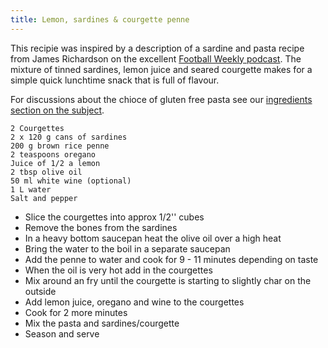 ```yaml
---
title: Lemon, sardines & courgette penne
---
```


This recipie was inspired by a description of a sardine and pasta recipe from James Richardson on the excellent [Football Weekly podcast](https://www.theguardian.com/football/series/footballweekly). The mixture of tinned sardines, lemon juice and seared courgette makes for a simple quick lunchtime snack that is full of flavour.

For discussions about the chioce of gluten free pasta see our [ingredients section on the subject](https://fodblog.github.io/ingredients/gluten_free/#gluten-pasta).

	2 Courgettes
	2 x 120 g cans of sardines
	200 g brown rice penne
	2 teaspoons oregano 
	Juice of 1/2 a lemon
	2 tbsp olive oil 
	50 ml white wine (optional)
	1 L water
	Salt and pepper
	
* Slice the courgettes into approx 1/2'' cubes
* Remove the bones from the sardines
* In a heavy bottom saucepan heat the olive oil over a high heat
* Bring the water to the boil in a separate saucepan
* Add the penne to water and cook for 9 - 11 minutes depending on taste
* When the oil is very hot add in the courgettes
* Mix around an fry until the courgette is starting to slightly char on the outside
* Add lemon juice, oregano and wine to the courgettes
* Cook for 2 more minutes 
* Mix the pasta and sardines/courgette
* Season and serve

